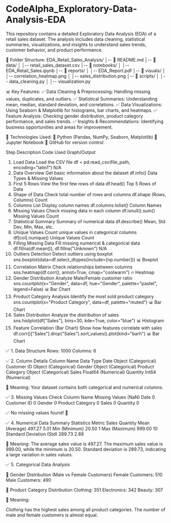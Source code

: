 # CodeAlpha_Exploratory-Data-Analysis-EDA

This repository contains a detailed Exploratory Data Analysis (EDA) of a retail sales dataset. The analysis includes data cleaning, statistical summaries, visualizations, and insights to understand sales trends, customer behavior, and product performance.

📂 Folder Structure:
EDA_Retail_Sales_Analysis/
│-- 📄 README.md
│-- 📂 data/
│   │-- retail_sales_dataset.csv
│-- 📂 notebooks/
│   │-- EDA_Retail_Sales.ipynb
│-- 📂 reports/
│   │-- EDA_Report.pdf
│-- 📂 visuals/
│   │-- correlation_heatmap.png
│   │-- sales_distribution.png
│-- 📂 scripts/
│   │-- data_cleaning.py
│   │-- visualization.py

📊 Key Features:
✅ Data Cleaning & Preprocessing: Handling missing values, duplicates, and outliers.
✅ Statistical Summaries: Understanding mean, median, standard deviation, and correlations.
✅ Data Visualizations: Using Seaborn & Matplotlib for histograms, bar charts, and heatmaps.
✅ Feature Analysis: Checking gender distribution, product category performance, and sales trends.
✅ Insights & Recommendations: Identifying business opportunities and areas for improvement.

📌 Technologies Used:
🔹 Python (Pandas, NumPy, Seaborn, Matplotlib)
🔹 Jupyter Notebook
🔹 GitHub for version control


Step	Description	Code Used	Graph/Output
1. Load Data	Load the CSV file	df = pd.read_csv(file_path, encoding="latin1")	N/A
2. Data Overview	Get basic information about the dataset	df.info()	Data Types & Missing Values
3. First 5 Rows	View the first few rows of data	df.head()	Top 5 Rows of Data
4. Shape of Data	Check total number of rows and columns	df.shape	(Rows, Columns) Count
5. Columns List	Display column names	df.columns.tolist()	Column Names
6. Missing Values	Check missing data in each column	df.isnull().sum()	Missing Values Count
7. Statistical Summary	Summary of numerical data	df.describe()	Mean, Std Dev, Min, Max, etc.
8. Unique Values	Count unique values in categorical columns	df[col].nunique()	Unique Values Count
9. Filling Missing Data	Fill missing numerical & categorical data	df.fillna(df.mean()), df.fillna("Unknown")	N/A
10. Outliers Detection	Detect outliers using boxplot	sns.boxplot(data=df.select_dtypes(include=[np.number]))	📊 Boxplot
11. Correlation Matrix	Check relationships between columns	sns.heatmap(df.corr(), annot=True, cmap="coolwarm")	🔥 Heatmap
12. Gender Distribution	Analyze Male/Female customer ratio	sns.countplot(x="Gender", data=df, hue="Gender", palette="pastel", legend=False)	📊 Bar Chart
13. Product Category Analysis	Identify the most sold product category	sns.countplot(x="Product Category", data=df, palette="muted")	📊 Bar Chart
14. Sales Distribution	Analyze the distribution of sales	sns.histplot(df["Sales"], bins=30, kde=True, color="blue")	📊 Histogram
15. Feature Correlation (Bar Chart)	Show how features correlate with sales	df.corr()["Sales"].drop("Sales").sort_values().plot(kind="barh")	📊 Bar Chart

✅ 1. Data Structure
Rows: 1000
Columns: 6

✅ 2. Column Details
Column Name	Data Type
Date	Object (Categorical)
Customer ID	Object (Categorical)
Gender	Object (Categorical)
Product Category	Object (Categorical)
Sales	Float64 (Numerical)
Quantity	Int64 (Numerical)

📌 Meaning: Your dataset contains both categorical and numerical columns.

✅ 3. Missing Values Check
Column Name	Missing Values (NaN)
Date	0
Customer ID	0
Gender	0
Product Category	0
Sales	0
Quantity	0

✅ No missing values found! 🎉

✅ 4. Numerical Data Summary Statistics
Metric	Sales	Quantity
Mean (Average)	497.27	5.01
Min (Minimum)	20.50	1
Max (Maximum)	999.00	10
Standard Deviation (Std)	289.73	2.88

📌 Meaning:
The average sales value is 497.27.
The maximum sales value is 999.00, while the minimum is 20.50.
Standard deviation is 289.73, indicating a large variation in sales values.

✅ 5. Categorical Data Analysis

🔹 Gender Distribution (Male vs Female Customers)
Female Customers: 510
Male Customers: 490

🔹 Product Category Distribution
Clothing: 351
Electronics: 342
Beauty: 307

📌 Meaning:

Clothing has the highest sales among all product categories.
The number of male and female customers is almost equal.
